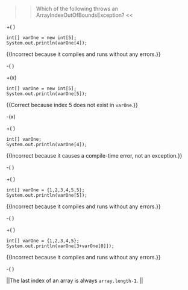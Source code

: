 >>Which of the following throws an ArrayIndexOutOfBoundsException? <<

+( )

<pre><code>int[] varOne = new int[5];
System.out.println(varOne[4]);
</code></pre>

{{Incorrect because it compiles and runs without any errors.}}

-( )

+(x)

<pre><code>int[] varOne = new int[5];
System.out.println(varOne[5]);
</code></pre>

{{Correct because index 5 does not exist in <code>varOne</code>.}}

-(x)

+( )

<pre><code>int[] varOne;
System.out.println(varOne[4]);
</code></pre>

{{Incorrect because it causes a compile-time error, not an exception.}}

-( )

+( )

<pre><code>int[] varOne = {1,2,3,4,5,5};
System.out.println(varOne[5]);
</code></pre>

{{Incorrect because it compiles and runs without any errors.}}

-( )

+( )

<pre><code>int[] varOne = {1,2,3,4,5};
System.out.println(varOne[3+varOne[0]]);
</code></pre>

{{Incorrect because it compiles and runs without any errors.}}

-( )

||The last index of an array is always <code>array.length-1</code>. ||